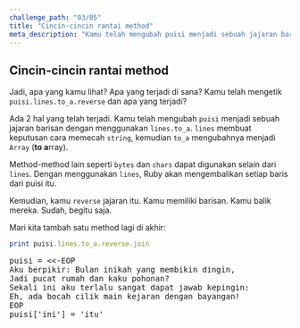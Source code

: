 ```yaml
---
challenge_path: "03/05"
title: "Cincin-cincin rantai method"
meta_description: "Kamu telah mengubah puisi menjadi sebuah jajaran barisan dengan menggunakan lines.to_a. lines membuat keputusan cara memecah string, kemudian to_a mengubahnya menjadi Array"
---
```


## Cincin-cincin rantai method

Jadi, apa yang kamu lihat? Apa yang terjadi di sana? Kamu telah mengetik `puisi.lines.to_a.reverse` dan apa yang terjadi?

Ada 2 hal yang telah terjadi. Kamu telah mengubah `puisi` menjadi sebuah jajaran barisan dengan menggunakan `lines.to_a`. `lines` membuat keputusan cara memecah `string`, kemudian `to_a` mengubahnya menjadi `Array` (**to a**rray).

Method-method lain seperti `bytes` dan `chars` dapat digunakan selain dari `lines`. Dengan menggunakan `lines`, Ruby akan mengembalikan setiap baris dari puisi itu.

Kemudian, kamu `reverse` jajaran itu. Kamu memiliki barisan. Kamu balik mereka. Sudah, begitu saja.

Mari kita tambah satu method lagi di akhir:

```ruby
print puisi.lines.to_a.reverse.join
```

<pre id="code-prefill">
puisi = <<-EOP
Aku berpikir: Bulan inikah yang membikin dingin,
Jadi pucat rumah dan kaku pohonan?
Sekali ini aku terlalu sangat dapat jawab kepingin:
Eh, ada bocah cilik main kejaran dengan bayangan!
EOP
puisi['ini'] = 'itu'
</pre>
